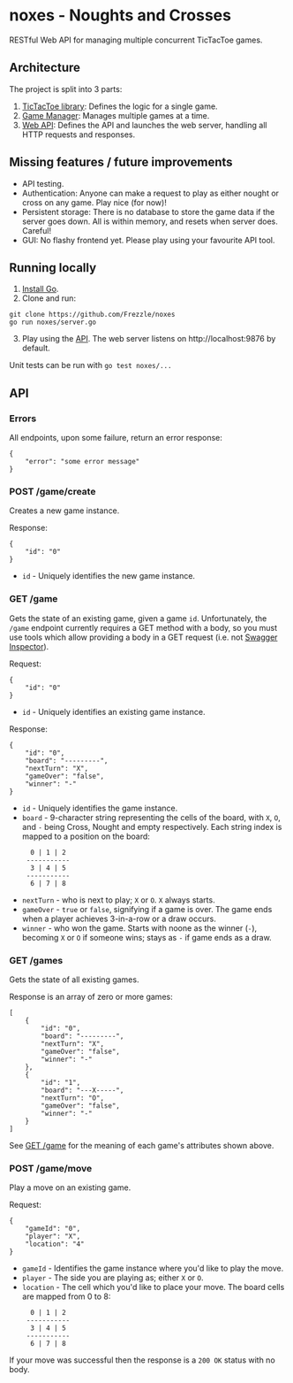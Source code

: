 # noxes - Noughts and Crosses 

RESTful Web API for managing multiple concurrent TicTacToe games.

## Architecture

The project is split into 3 parts:

1. [TicTacToe library](https://github.com/Frezzle/noxes/blob/master/tictactoe/tictactoe.go): Defines the logic for a single game.
2. [Game Manager](https://github.com/Frezzle/noxes/blob/master/game_manager/game_manager.go): Manages multiple games at a time.
3. [Web API](https://github.com/Frezzle/noxes/blob/master/server.go): Defines the API and launches the web server, handling all HTTP requests and responses.

## Missing features / future improvements

- API testing.
- Authentication: Anyone can make a request to play as either nought or cross on any game. Play nice (for now)!
- Persistent storage: There is no database to store the game data if the server goes down. All is within memory, and resets when server does. Careful!
- GUI: No flashy frontend yet. Please play using your favourite API tool.

## Running locally

1. [Install Go](https://golang.org/doc/install).
2. Clone and run:
```
git clone https://github.com/Frezzle/noxes
go run noxes/server.go
```
3. Play using the [API](#API). The web server listens on http://localhost:9876 by default.

Unit tests can be run with `go test noxes/...`

## API

### Errors

All endpoints, upon some failure, return an error response:

```
{
    "error": "some error message"
}
```

### POST /game/create

Creates a new game instance.

Response:

```
{
    "id": "0"
}
```

- `id` - Uniquely identifies the new game instance.

### GET /game

Gets the state of an existing game, given a game `id`. Unfortunately, the `/game` endpoint currently requires a GET method with a body, so you must use tools which allow providing a body in a GET request (i.e. not [Swagger Inspector](https://inspector.swagger.io/builder)).

Request:

```
{
    "id": "0"
}
```

- `id` - Uniquely identifies an existing game instance.

Response:

```
{
    "id": "0",
    "board": "---------",
    "nextTurn": "X",
    "gameOver": "false",
    "winner": "-"
}
```

- `id` - Uniquely identifies the game instance.
- `board` - 9-character string representing the cells of the board, with `X`, `O`, and `-` being Cross, Nought and empty respectively. Each string index is mapped to a position on the board:
    ```
      0 | 1 | 2
     -----------
      3 | 4 | 5
     -----------
      6 | 7 | 8
    ```
- `nextTurn` - who is next to play; `X` or `O`. `X` always starts.
- `gameOver` - `true` or `false`, signifying if a game is over. The game ends when a player achieves 3-in-a-row or a draw occurs.
- `winner` - who won the game. Starts with noone as the winner (`-`), becoming `X` or `O` if someone wins; stays as `-` if game ends as a draw.

### GET /games

Gets the state of all existing games.

Response is an array of zero or more games:

```
[
    {
        "id": "0",
        "board": "---------",
        "nextTurn": "X",
        "gameOver": "false",
        "winner": "-"
    },
    {
        "id": "1",
        "board": "---X-----",
        "nextTurn": "O",
        "gameOver": "false",
        "winner": "-"
    }
]
```

See [GET /game](#GET-/games) for the meaning of each game's attributes shown above.

### POST /game/move

Play a move on an existing game. 

Request:

```
{
    "gameId": "0",
    "player": "X",
    "location": "4"
}
```

- `gameId` - Identifies the game instance where you'd like to play the move.
- `player` - The side you are playing as; either `X` or `O`.
- `location` - The cell which you'd like to place your move. The board cells are mapped from 0 to 8:
    ```
      0 | 1 | 2
     -----------
      3 | 4 | 5
     -----------
      6 | 7 | 8
    ```

If your move was successful then the response is a `200 OK` status with no body.
